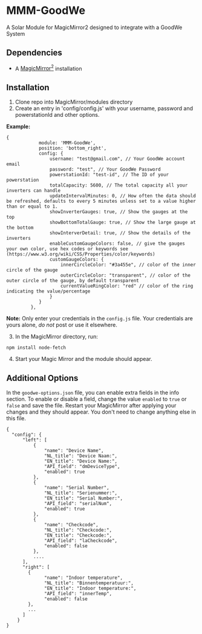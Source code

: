 # MMM-GoodWe
A Solar Module for MagicMirror2 designed to integrate with a GoodWe System

## Dependencies
  * A [MagicMirror<sup>2</sup>](https://github.com/MichMich/MagicMirror) installation

## Installation
  1. Clone repo into MagicMirror/modules directory
  2. Create an entry in 'config/config.js' with your username, password and powerstationId and other options.

 **Example:**
```
{
			module: 'MMM-GoodWe',
			position: 'bottom_right',
			config: {
				username: "test@gmail.com", // Your GoodWe account email
				password: "test", // Your GoodWe Password
				powerstationId: "test-id", // The ID of your powerstation
				totalCapacity: 5600, // The total capacity all your inverters can handle
				updateIntervalMinutes: 0, // How often the data should be refreshed, defaults to every 5 minutes unless set to a value higher than or equal to 1.
				showInverterGauges: true, // Show the gauges at the top
				showBottomTotalGauge: true, // Show the large gauge at the bottom
				showInterverDetail: true, // Show the details of the inverters
				enableCustomGaugeColors: false, // give the gauges your own color, use hex codes or keywords see (https://www.w3.org/wiki/CSS/Properties/color/keywords)
				customGaugeColors: {
					innerCircleColor: "#3a455e", // color of the inner circle of the gauge
					outerCircleColor: "transparent", // color of the outer circle of the gauge, by default transparent
					currentValueRingColor: "red" // color of the ring indicating the value/percentage
				}
			}
		 },
```
**Note:** Only enter your credentials in the `config.js` file. Your credentials are yours alone, _do not_ post or use it elsewhere.

3. In the MagicMirror directory, run:
```
npm install node-fetch
```

4. Start your Magic Mirror and the module should appear.

## Additional Options
In the `goodwe-options.json` file, you can enable extra fields in the info section. To enable or disable a field, change the value `enabled` to `true` or `false` and save the file. Restart your MagicMirror after applying your changes and they should appear. You don't need to change anything else in this file.

```
{
  "config": {
      "left": [
          {
              "name": "Device Name",
              "NL_title": "Device Naam:",
              "EN_title": "Device Name:",
              "API_field": "dmDeviceType",
              "enabled": true
          },
          {
              "name": "Serial Number",
              "NL_title": "Serienummer:",
              "EN_title": "Serial Number:",
              "API_field": "serialNum",
              "enabled": true
          },
          {
              "name": "Checkcode",
              "NL_title": "Checkcode:",
              "EN_title": "Checkcode:",
              "API_field": "laCheckcode",
              "enabled": false
          }, 
          ....
      ],
      "right": [
        {
              "name": "Indoor temperature",
              "NL_title": "Binnentemperatuur:",
              "EN_title": "Indoor temperature:",
              "API_field": "innerTemp",
              "enabled": false
        },
        ...
      ]
    }
}
```